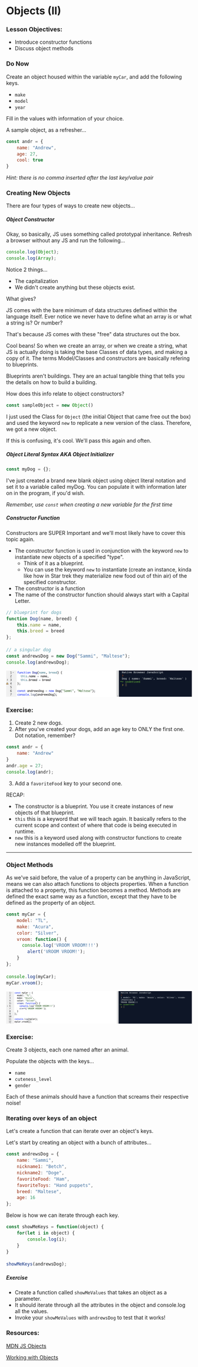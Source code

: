 # Objects (II)

### Lesson Objectives:
- Introduce constructor functions
- Discuss object methods

### Do Now

Create an object housed within the variable `myCar`, and add the following keys.

- `make`
- `model`
- `year`

Fill in the values with information of your choice.

A sample object, as a refresher...

```js
const andr = {
	name: "Andrew",
	age: 27,
	cool: true
}
```

*Hint: there is no comma inserted after the last key/value pair*

### Creating New Objects

There are four types of ways to create new objects...

##### Object Constructor

Okay, so basically, JS uses something called prototypal inheritance. Refresh a browser without any JS and run the following...

```js
console.log(Object);
console.log(Array);
```

Notice 2 things...
- The capitalization
- We didn't create anything but these objects exist.

What gives?

JS comes with the bare minimum of data structures defined within the language itself. Ever notice we never have to define what an array is or what a string is?  Or number?

That's because JS comes with these "free" data structures out the box.

Cool beans!  So when we create an array, or when we create a string, what JS is actually doing is taking the base Classes of data types, and making a copy of it. The terms Model/Classes and constructors are basically refering to blueprints.

Blueprints aren't buildings. They are an actual tangible thing that tells you the details on how to build a building.

How does this info relate to object constructors?

```js
const sampleObject = new Object()
```

I just used the Class for `Object` (the initial Object that came free out the box) and used the keyword `new` to replicate a new version of the class. Therefore, we got a new object.

If this is confusing, it's cool. We'll pass this again and often.

##### Object Literal Syntax AKA Object Initializer

```js
const myDog = {};
```

I've just created a brand new blank object using object literal notation and set it to a variable called myDog.  You can populate it with information later on in the program, if you'd wish.

*Remember, use `const` when creating a new variable for the first time*

##### Constructor Function

Constructors are SUPER Important and we'll most likely have to cover this topic again.

- The constructor function is used in conjunction with the keyword `new` to instantiate new objects of a specified "type".
	- Think of it as a blueprint.
	- You can use the keyword `new` to instantiate (create an instance, kinda like how in Star trek they materialize new food out of thin air) of the specified constructor.
- The constructor is a function
- The name of the constructor function should always start with a Capital Letter.

```js
// blueprint for dogs
function Dog(name, breed) {
	this.name = name,
	this.breed = breed
};

// a singular dog
const andrewsDog = new Dog("Sammi", "Maltese");
console.log(andrewsDog);
```

<img src="images/constructor.png">

### Exercise:

1. Create 2 new dogs.
2. After you've created your dogs, add an age key to ONLY the first one.  Dot notation, remember?

```js
const andr = {
	name: "Andrew"
}
andr.age = 27;
console.log(andr);
```

3. Add a `favoriteFood` key to your second one.

RECAP:
- The constructor is a blueprint. You use it create instances of new objects of that blueprint.
- `this` this is a keyword that we will teach again. It basically refers to the current scope and context of where that code is being executed in runtime.
- `new` this is a keyword used along with constructor functions to create new instances modelled off the blueprint.

---

### Object Methods
As we've said before, the value of a property can be anything in JavaScript, means we can also attach functions to objects properties. When a function is attached to a property, this function becomes a method. Methods are defined the exact same way as a function, except that they have to be defined as the property of an object.

```javascript
const myCar = {
	model: "TL",
	make: "Acura",
	color: "Silver",
	vroom: function() {
	  console.log('VROOM VROOM!!!')
		alert('VROOM VROOM!');
	}
};

console.log(myCar);
myCar.vroom();
```

<img src="images/vroom.png">

### Exercise:

Create 3 objects, each one named after an animal.

Populate the objects with the keys...

- `name`
- `cuteness_level` 
- `gender`

Each of these animals should have a function that screams their respective noise!

### Iterating over keys of an object
Let's create a function that can iterate over an object's keys.

Let's start by creating an object with a bunch of attributes...

```js
const andrewsDog = {
	name: "Sammi",
	nickname1: "Betch",
	nickname2: "Doge",
	favoriteFood: "Ham",
	favoriteToys: "Hand puppets",
	breed: "Maltese",
	age: 16
};
```

Below is how we can iterate through each key.

```js
const showMeKeys = function(object) {
	for(let i in object) {
		console.log(i);
	}
}

showMeKeys(andrewsDog);
```

##### Exercise
- Create a function called `showMeValues` that takes an object as a parameter.
- It should iterate through all the attributes in the object and console.log all the values.
- Invoke your `showMeValues` with `andrewsDog` to test that it works!

### Resources:
[MDN JS Objects](https://developer.mozilla.org/en-US/docs/Web/JavaScript/Reference/Global_Objects/Object)

[Working with Objects](https://developer.mozilla.org/en-US/docs/Web/JavaScript/Guide/Working_with_Objects)